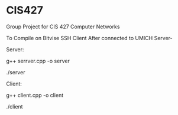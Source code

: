 # CIS427
Group Project for CIS 427 Computer Networks


To Compile on Bitvise SSH Client After connected to UMICH Server-

Server:

g++ serrver.cpp -o server

./server



Client:

g++ client.cpp -o client

./client
